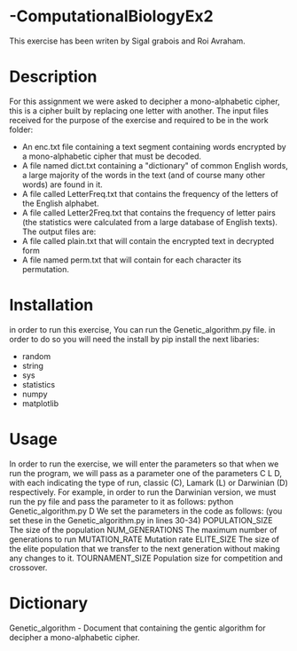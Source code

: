 # -ComputationalBiologyEx2
This exercise has been writen by Sigal grabois and Roi Avraham.
# Description
For this assignment we were asked to decipher a mono-alphabetic cipher, this is a cipher built by replacing one letter with another.
The input files received for the purpose of the exercise and required to be in the work folder:
- An enc.txt file containing a text segment containing words encrypted by a mono-alphabetic cipher that must be decoded.
- A file named dict.txt containing a "dictionary" of common English words, a large majority of the words in the text (and of course many other words) are found in it.
- A file called LetterFreq.txt that contains the frequency of the letters of the English alphabet.
- A file called Letter2Freq.txt that contains the frequency of letter pairs (the statistics were calculated from a large database of English texts).
The output files are:
- A file called plain.txt that will contain the encrypted text in decrypted form
- A file named perm.txt that will contain for each character its permutation.

# Installation
in order to run this exercise, You can run the Genetic_algorithm.py file. 
in order to do so you will need the install by pip install the next libaries:
* random
* string
* sys
* statistics
* numpy
* matplotlib

# Usage
In order to run the exercise, we will enter the parameters so that when we run the program, we will pass as a parameter 
one of the parameters C L D, with each indicating the type of run, classic (C), Lamark (L) or Darwinian (D) respectively.
For example, in order to run the Darwinian version, we must run the py file and pass the parameter to it as follows: 
python Genetic_algorithm.py D
We set the parameters in the code as follows: (you set these in the Genetic_algorithm.py in lines 30-34)
POPULATION_SIZE The size of the population
NUM_GENERATIONS The maximum number of generations to run
MUTATION_RATE Mutation rate
ELITE_SIZE The size of the elite population that we transfer to the next generation without making any changes to it.
TOURNAMENT_SIZE Population size for competition and crossover.

# Dictionary
Genetic_algorithm - Document that containing the gentic algorithm for decipher a mono-alphabetic cipher.